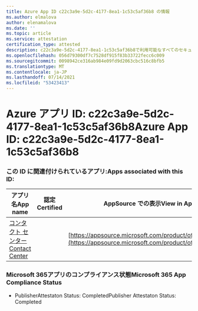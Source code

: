 ```yaml
---
title: Azure App ID c22c3a9e-5d2c-4177-8ea1-1c53c5af36b8 の情報
ms.author: elmalova
author: elenamalova
ms.date: ''
ms.topic: article
ms.service: attestation
certification_type: attested
description: c22c3a9e-5d2c-4177-8ea1-1c53c5af36b8で利用可能なすべてのセキュリティおよびコンプライアンス情報。
ms.openlocfilehash: 056d79300df7c7528df915f83b33722fecc6c009
ms.sourcegitcommit: 0098942ce316ab984e09fd9d2063cbc516c8bfb5
ms.translationtype: MT
ms.contentlocale: ja-JP
ms.lasthandoff: 07/14/2021
ms.locfileid: "53423413"
---
```

# <a name="azure-app-id-c22c3a9e-5d2c-4177-8ea1-1c53c5af36b8"></a><span data-ttu-id="8dc8f-103">Azure アプリ ID: c22c3a9e-5d2c-4177-8ea1-1c53c5af36b8</span><span class="sxs-lookup"><span data-stu-id="8dc8f-103">Azure App ID: c22c3a9e-5d2c-4177-8ea1-1c53c5af36b8</span></span>


### <a name="apps-associated-with-this-id"></a><span data-ttu-id="8dc8f-104">この ID に関連付けられているアプリ:</span><span class="sxs-lookup"><span data-stu-id="8dc8f-104">Apps associated with this ID:</span></span>
| <span data-ttu-id="8dc8f-105">**アプリ名**</span><span class="sxs-lookup"><span data-stu-id="8dc8f-105">**App name**</span></span> | <span data-ttu-id="8dc8f-106">**認定**</span><span class="sxs-lookup"><span data-stu-id="8dc8f-106">**Certified**</span></span> | <span data-ttu-id="8dc8f-107">**AppSource での表示**</span><span class="sxs-lookup"><span data-stu-id="8dc8f-107">**View in AppSource**</span></span> |
|-|-|-|
| [<span data-ttu-id="8dc8f-108">コンタクト センター</span><span class="sxs-lookup"><span data-stu-id="8dc8f-108">Contact Center</span></span>](https://docs.microsoft.com/en-us/microsoft-365-app-certification/forward/WA200001428) |  | [https://appsource.microsoft.com/product/office/WA200001428](https://appsource.microsoft.com/product/office/WA200001428) |

### <a name="microsoft-365-app-compliance-status"></a><span data-ttu-id="8dc8f-109">Microsoft 365アプリのコンプライアンス状態</span><span class="sxs-lookup"><span data-stu-id="8dc8f-109">Microsoft 365 App Compliance Status</span></span>
- <span data-ttu-id="8dc8f-110">PublisherAttestaton Status: Completed</span><span class="sxs-lookup"><span data-stu-id="8dc8f-110">Publisher Attestaton Status: Completed</span></span>
